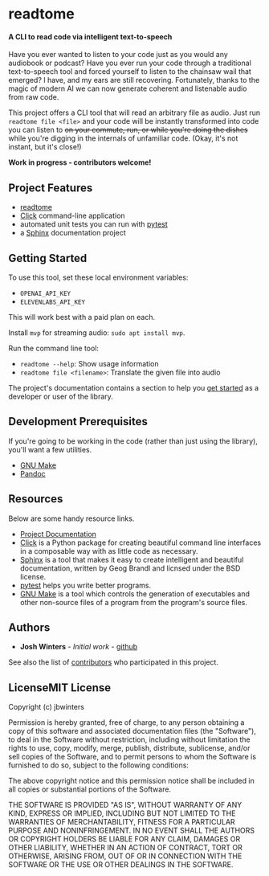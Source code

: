 # readtome

#### A CLI to read code via intelligent text-to-speech

Have you ever wanted to listen to your code just as you would any audiobook or podcast? Have you ever run your code through a traditional text-to-speech tool and forced yourself to listen to the chainsaw wail that emerged? I have, and my ears are still recovering. Fortunately, thanks to the magic of modern AI we can now generate coherent and listenable audio from raw code.

This project offers a CLI tool that will read an arbitrary file as audio. Just run `readtome file <file>` and your code will be instantly transformed into code you can listen to ~~on your commute, run, or while you're doing the dishes~~ while you're digging in the internals of unfamiliar code. (Okay, it's not instant, but it's close!)

**Work in progress - contributors welcome!**

## Project Features

* [readtome](http://readtome.readthedocs.io/)
* [Click](http://click.pocoo.org/5/) command-line application
* automated unit tests you can run with [pytest](https://docs.pytest.org/en/latest/)
* a [Sphinx](http://www.sphinx-doc.org/en/master/) documentation project

## Getting Started

To use this tool, set these local environment variables:

* `OPENAI_API_KEY`
* `ELEVENLABS_API_KEY`

This will work best with a paid plan on each.

Install `mvp` for streaming audio: `sudo apt install mvp`.

Run the command line tool:

* `readtome --help`: Show usage information
* `readtome file <filename>`: Translate the given file into audio

The project's documentation contains a section to help you
[get started](https://readtome.readthedocs.io/en/latest/getting_started.html) as a developer or
user of the library.

## Development Prerequisites

If you're going to be working in the code (rather than just using the library), you'll want a few utilities.

* [GNU Make](https://www.gnu.org/software/make/)
* [Pandoc](https://pandoc.org/)

## Resources

Below are some handy resource links.

* [Project Documentation](http://readtome.readthedocs.io/)
* [Click](http://click.pocoo.org/5/) is a Python package for creating beautiful command line interfaces in a composable way with as little code as necessary.
* [Sphinx](http://www.sphinx-doc.org/en/master/) is a tool that makes it easy to create intelligent and beautiful documentation, written by Geog Brandl and licnsed under the BSD license.
* [pytest](https://docs.pytest.org/en/latest/) helps you write better programs.
* [GNU Make](https://www.gnu.org/software/make/) is a tool which controls the generation of executables and other non-source files of a program from the program's source files.


## Authors

* **Josh Winters** - *Initial work* - [github](https://github.com/jbwinters)

See also the list of [contributors](https://github.com/jbwinters/readtome/contributors) who participated in this project.

## LicenseMIT License

Copyright (c) jbwinters

Permission is hereby granted, free of charge, to any person obtaining a copy
of this software and associated documentation files (the "Software"), to deal
in the Software without restriction, including without limitation the rights
to use, copy, modify, merge, publish, distribute, sublicense, and/or sell
copies of the Software, and to permit persons to whom the Software is
furnished to do so, subject to the following conditions:

The above copyright notice and this permission notice shall be included in all
copies or substantial portions of the Software.

THE SOFTWARE IS PROVIDED "AS IS", WITHOUT WARRANTY OF ANY KIND, EXPRESS OR
IMPLIED, INCLUDING BUT NOT LIMITED TO THE WARRANTIES OF MERCHANTABILITY,
FITNESS FOR A PARTICULAR PURPOSE AND NONINFRINGEMENT. IN NO EVENT SHALL THE
AUTHORS OR COPYRIGHT HOLDERS BE LIABLE FOR ANY CLAIM, DAMAGES OR OTHER
LIABILITY, WHETHER IN AN ACTION OF CONTRACT, TORT OR OTHERWISE, ARISING FROM,
OUT OF OR IN CONNECTION WITH THE SOFTWARE OR THE USE OR OTHER DEALINGS IN THE
SOFTWARE.

